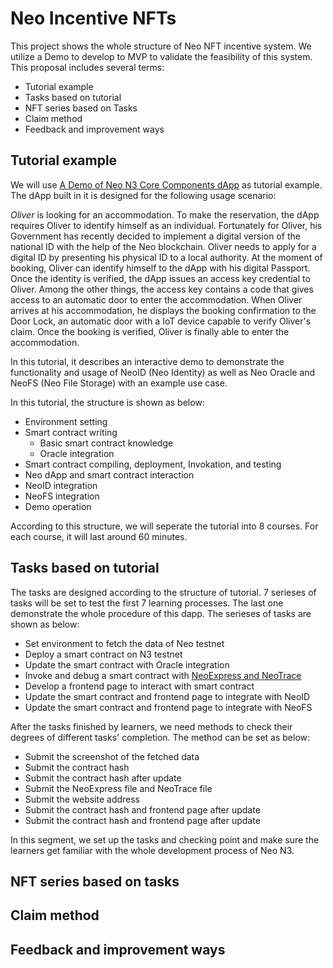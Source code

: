 # Neo Incentive NFTs

This project shows the whole structure of Neo NFT incentive system. We utilize a Demo to develop to MVP to validate the feasibility of this system. This proposal includes several terms:

- Tutorial example
- Tasks based on tutorial
- NFT series based on Tasks
- Claim method
- Feedback and improvement ways

## Tutorial example

We will use [A Demo of Neo N3 Core Components dApp](https://github.com/leiw5173/A-Demo-of-Neo-N3-Core-Components-dApp) as tutorial example. The dApp built in it is designed for the following usage scenario:

_Oliver_ is looking for an accommodation. To make the reservation, the dApp requires Oliver to identify himself as an individual. Fortunately for Oliver, his Government has recently decided to implement a digital version of the national ID with the help of the Neo blockchain. Oliver needs to apply for a digital ID by presenting his physical ID to a local authority. At the moment of booking, Oliver can identify himself to the dApp with his digital Passport. Once the identity is verified, the dApp issues an access key credential to Oliver. Among the other things, the access key contains a code that gives access to an automatic door to enter the accommodation. When Oliver arrives at his accommodation, he displays the booking confirmation to the Door Lock, an automatic door with a IoT device capable to verify Oliver's claim. Once the booking is verified, Oliver is finally able to enter the accommodation.

In this tutorial, it describes an interactive demo to demonstrate the functionality and usage of NeoID (Neo Identity) as well as Neo Oracle and NeoFS (Neo File Storage) with an example use case.

In this tutorial, the structure is shown as below:

- Environment setting
- Smart contract writing
  - Basic smart contract knowledge
  - Oracle integration
- Smart contract compiling, deployment, Invokation, and testing
- Neo dApp and smart contract interaction
- NeoID integration
- NeoFS integration
- Demo operation

According to this structure, we will seperate the tutorial into 8 courses. For each course, it will last around 60 minutes.

## Tasks based on tutorial

The tasks are designed according to the structure of tutorial. 7 serieses of tasks will be set to test the first 7 learning processes. The last one demonstrate the whole procedure of this dapp. The serieses of tasks are shown as below:

- Set environment to fetch the data of Neo testnet
- Deploy a smart contract on N3 testnet
- Update the smart contract with Oracle integration
- Invoke and debug a smart contract with [NeoExpress and NeoTrace](https://github.com/neo-project/neo-express)
- Develop a frontend page to interact with smart contract
- Update the smart contract and frontend page to integrate with NeoID
- Update the smart contract and frontend page to integrate with NeoFS

After the tasks finished by learners, we need methods to check their degrees of different tasks' completion. The method can be set as below:

- Submit the screenshot of the fetched data
- Submit the contract hash
- Submit the contract hash after update
- Submit the NeoExpress file and NeoTrace file
- Submit the website address
- Submit the contract hash and frontend page after update
- Submit the contract hash and frontend page after update

In this segment, we set up the tasks and checking point and make sure the learners get familiar with the whole development process of Neo N3.

## NFT series based on tasks

## Claim method

## Feedback and improvement ways
